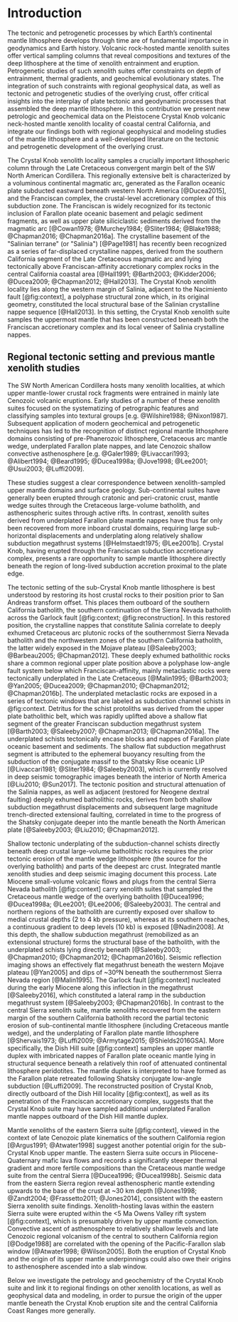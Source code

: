 Introduction
============

The tectonic and petrogenetic processes by which Earth’s continental mantle
lithosphere develops through time are of fundamental importance in geodynamics
and Earth history. Volcanic
rock-hosted mantle xenolith suites offer vertical sampling columns that reveal
compositions and textures of the deep lithosphere at the time of
xenolith entrainment and eruption. Petrogenetic studies of such xenolith suites
offer constraints on depth of entrainment, thermal gradients, and
geochemical evolutionary states. The integration of such constraints with
regional geophysical data, as well as tectonic and petrogenetic studies of the
overlying crust, offer critical insights into the interplay of plate tectonic
and geodynamic processes that assembled the deep mantle lithosphere.
In this contribution we present new petrologic and
geochemical data on the Pleistocene Crystal Knob volcanic neck-hosted mantle
xenolith locality of coastal central California, and integrate our findings
both with regional geophysical and modeling studies of the mantle
lithosphere and a well-developed literature on the
tectonic and petrogenetic development of the overlying crust.

The Crystal Knob xenolith locality samples a crucially important lithospheric
column through the Late Cretaceous convergent margin belt of the SW North
American Cordillera. This regionally extensive belt is characterized by
a voluminous continental magmatic arc,
generated as the Farallon oceanic plate subducted eastward beneath western
North America [@Ducea2015], and the Franciscan complex, the
crustal-level accretionary complex of this subduction zone. The
Franciscan is widely
recognized for its tectonic inclusion of Farallon plate oceanic basement and
pelagic sediment fragments, as well as upper plate
siliciclastic sediments derived from the magmatic arc
[@Cowan1978; @Murchey1984; @Sliter1984; @Blake1988; @Chapman2016; @Chapman2016a].
The crystalline basement of the "Salinian terrane" (or "Salinia") [@Page1981] has
recently been recognized as a series of far-displaced crystalline nappes, derived
from the southern California segment of the Late Cretaceous magmatic arc
and lying tectonically above Franciscan-affinity accretionary complex rocks in the
central California coastal area
[@Hall1991; @Barth2003; @Kidder2006; @Ducea2009; @Chapman2012; @Hall2013].
The Crystal Knob xenolith locality lies along the western margin
of Salinia, adjacent to the Nacimiento fault [@fig:context],
a polyphase structural zone which, in its original geometry,
constituted the local structural base of the
Salinian crystalline nappe sequence [@Hall2013]. In this setting,
the Crystal Knob xenolith suite samples the uppermost mantle that has been
constructed beneath both the Franciscan accretionary complex and its local
veneer of Salinia crystalline nappes.

## Regional tectonic setting and previous mantle xenolith studies

The SW North American Cordillera hosts many xenolith
localities, at which upper mantle-lower crustal rock fragments were entrained in
mainly late Cenozoic volcanic eruptions. Early studies of a number of these
xenolith suites focused on the systematizing of petrographic features and
classifying samples into textural groups [e.g. @Wilshire1988; @Nixon1987].
Subsequent application of modern geochemical and petrogenetic techniques has
led to the recognition of distinct regional mantle lithosphere domains
consisting of pre-Phanerozoic lithosphere, Cretaceous arc mantle wedge,
underplated Farallon plate nappes, and late Cenozoic shallow convective
asthenosphere
[e.g. @Galer1989; @Livaccari1993; @Alibert1994; @Beard1995; @Ducea1998a; @Jove1998; @Lee2001; @Usui2003; @Luffi2009].

These studies suggest a clear correspondence between xenolith-sampled
upper mantle domains and surface geology. Sub-continental suites
have generally been erupted through cratonic and peri-cratonic crust,
mantle wedge suites through the Cretaceous large-volume batholith,
and asthenospheric suites through active rifts.
In contrast, xenolith suites derived from
underplated Farallon plate mantle nappes have thus far only been recovered from
more inboard crustal domains, requiring large sub-horizontal displacements and
underplating along relatively shallow subduction megathrust systems [@Helmstaedt1975; @Lee2001b]. Crystal
Knob, having erupted through the Franciscan subduction accretionary complex,
presents a rare opportunity to sample mantle lithosphere directly beneath the
region of long-lived subduction accretion proximal to the plate edge.

The tectonic setting of the sub-Crystal Knob mantle lithosphere is best understood
by restoring its host crustal rocks to their position prior to San Andreas
transform offset. This places them outboard of the southern California batholith,
the southern continuation of the Sierra Nevada
batholith across the Garlock fault [@fig:context; @fig:reconstruction].
In this restored position, the crystalline nappes that constitute Salinia
correlate to deeply exhumed Cretaceous arc plutonic rocks of the southernmost
Sierra Nevada batholith and the northwestern zones of the southern California
batholith, the latter widely exposed in the Mojave plateau
[@Saleeby2003; @Barbeau2005; @Chapman2012]. These deeply exhumed batholithic
rocks share a common regional upper plate position above a polyphase
low-angle fault system below which Franciscan-affinity, mainly metaclastic rocks
were tectonically underplated in the Late Cretaceous
[@Malin1995; @Barth2003; @Yan2005; @Ducea2009; @Chapman2010; @Chapman2012; @Chapman2016b].
The underplated metaclastic rocks are exposed in a series of tectonic windows
that are labeled as subduction channel schists in @fig:context. Detritus for the
schist protoliths was derived from the upper plate batholithic belt, which
was rapidly uplifted above a shallow flat segment of the greater Franciscan
subduction megathrust system [@Barth2003; @Saleeby2007; @Chapman2013; @Chapman2016a].
The underplated schists tectonically encase blocks and
nappes of Farallon plate oceanic basement and sediments. The shallow flat
subduction megathrust segment is attributed to the ephemeral buoyancy
resulting from the subduction of the conjugate massif to the Shatsky Rise
oceanic LIP [@Livaccari1981; @Sliter1984; @Saleeby2003], which is
currently resolved in deep seismic tomographic images beneath the interior of
North America [@Liu2010; @Sun2017]. The tectonic position and structural
attenuation of the Salinia nappes, as well as adjacent (restored for
Neogene dextral faulting) deeply exhumed batholithic rocks, derives from both shallow
subduction megathrust displacements and subsequent large magnitude
trench-directed extensional faulting, correlated in time to the progress
of the Shatsky conjugate deeper into the mantle beneath the North American plate
[@Saleeby2003; @Liu2010; @Chapman2012].

Shallow tectonic underplating of the subduction-channel schists
directly beneath deep crustal large-volume batholithic rocks requires the prior
tectonic erosion of the mantle wedge lithosphere (the
source for the overlying batholith) and parts of the deepest arc crust.
Integrated mantle xenolith studies and deep seismic imaging document this process.
Late Miocene small-volume
volcanic flows and plugs from the central Sierra Nevada batholith [@fig:context]
carry xenolith suites that sampled the Cretaceous mantle wedge of the overlying
batholith [@Ducea1996; @Ducea1998a; @Lee2001; @Lee2006; @Saleeby2003].
The central and northern regions of the batholith are currently
exposed over shallow to medial crustal depths (2 to 4 kb pressure), whereas at
its southern reaches, a continuous
gradient to deep levels (10 kb) is exposed [@Nadin2008]. At this depth,
the shallow subduction
megathrust (remobilized as an extensional structure) forms the structural base of the batholith,
with the underplated
schists lying directly beneath [@Saleeby2003; @Chapman2010; @Chapman2012; @Chapman2016b].
Seismic reflection imaging shows an effectively flat megathrust beneath the western Mojave
plateau [@Yan2005] and dips of ~30ºN beneath the southernmost Sierra
Nevada region [@Malin1995]. The Garlock fault [@fig:context] nucleated during
the early Miocene along this inflection in the megathrust [@Saleeby2016],
which constituted a lateral ramp in the subduction
megathrust system [@Saleeby2003; @Chapman2016b]. In contrast to the
central Sierra xenolith suite, mantle xenoliths recovered from the eastern
margin of the southern California batholith record the partial tectonic erosion of
sub-continental mantle lithosphere (including Cretaceous mantle wedge), and the
underplating of Farallon plate mantle lithosphere [@Shervais1973; @Luffi2009; @Armytage2015; @Shields2016GSA].
More specifically, the Dish Hill suite [@fig:context] samples an upper
mantle duplex with imbricated nappes of Farallon plate oceanic mantle lying in
structural sequence beneath a relatively thin roof of attenuated continental
lithosphere peridotites. The mantle duplex is interpreted to have formed as the
Farallon plate retreated following Shatsky conjugate low-angle subduction
[@Luffi2009]. The reconstructed position of Crystal Knob, directly
outboard of the Dish Hill locality [@fig:context], as well as its
penetration of the Franciscan accretionary complex, suggests that
the Crystal Knob suite may have sampled additional underplated Farallon mantle
nappes outboard of the Dish Hill mantle duplex.

Mantle xenoliths of the eastern Sierra suite [@fig:context], viewed in the context of late
Cenozoic plate kinematics of the southern California region [@Argus1991; @Atwater1998]
suggest another potential origin for the sub-Crystal Knob upper mantle. The eastern Sierra suite occurs in
Pliocene-Quaternary mafic lava flows and records a significantly steeper
thermal gradient and more fertile compositions
than the Cretaceous mantle wedge suite from the central Sierra
[@Ducea1996; @Ducea1998b]. Seismic data from the eastern Sierra region
reveal asthenospheric mantle extending upwards to the base of the crust at ~30 km
depth [@Jones1998; @Zandt2004; @Frassetto2011; @Jones2014],
consistent with the eastern Sierra xenolith suite findings.
Xenolith-hosting lavas within the eastern Sierra suite were erupted within the <5 Ma
Owens Valley rift system [@fig:context], which is presumably driven by upper mantle convection.
Convective ascent of asthenosphere to relatively shallow levels and late
Cenozoic regional volcanism of the central to southern California region
[@Dodge1988] are
correlated with the opening of the Pacific-Farallon slab window
[@Atwater1998; @Wilson2005].  Both the eruption of Crystal Knob
and the origin of its upper mantle underpinnings could also owe their origins to
asthenosphere ascended into a slab window.

Below we investigate the petrology and
geochemistry of the Crystal Knob suite and link it to
regional findings on other xenolith locations, as well as geophysical data and
modeling, in order to pursue the origin of the upper mantle beneath the Crystal
Knob eruption site and the central California Coast Ranges more
generally.

<!--[[context]]-->

<!--[[field_photo]]-->

